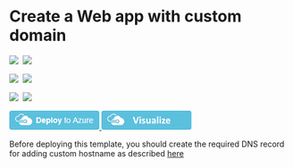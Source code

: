 # Create a Web app with custom domain

<IMG SRC="https://azurequickstartsservice.blob.core.windows.net/badges/201-web-app-custom-domain/PublicLastTestDate.svg" />&nbsp;
<IMG SRC="https://azurequickstartsservice.blob.core.windows.net/badges/201-web-app-custom-domain/PublicDeployment.svg" />&nbsp;

<IMG SRC="https://azurequickstartsservice.blob.core.windows.net/badges/201-web-app-custom-domain/FairfaxLastTestDate.svg" />&nbsp;
<IMG SRC="https://azurequickstartsservice.blob.core.windows.net/badges/201-web-app-custom-domain/FairfaxDeployment.svg" />&nbsp;

<IMG SRC="https://azurequickstartsservice.blob.core.windows.net/badges/201-web-app-custom-domain/BestPracticeResult.svg" />&nbsp;
<IMG SRC="https://azurequickstartsservice.blob.core.windows.net/badges/201-web-app-custom-domain/CredScanResult.svg" />&nbsp;

<a href="https://portal.azure.com/#create/Microsoft.Template/uri/https%3A%2F%2Fraw.githubusercontent.com%2Fazure%2Fazure-quickstart-templates%2Fmaster%2F201-web-app-custom-domain%2Fazuredeploy.json" target="_blank">
    <img src="https://raw.githubusercontent.com/Azure/azure-quickstart-templates/master/1-CONTRIBUTION-GUIDE/images/deploytoazure.png"/>
</a>
<a href="http://armviz.io/#/?load=https%3A%2F%2Fraw.githubusercontent.com%2FAzure%2Fazure-quickstart-templates%2Fmaster%2F201-web-app-custom-domain%2Fazuredeploy.json" target="_blank">
    <img src="https://raw.githubusercontent.com/Azure/azure-quickstart-templates/master/1-CONTRIBUTION-GUIDE/images/visualizebutton.png"/>
</a>

<P>
Before deploying this template, you should create the required DNS record for adding custom hostname as described <a href="https://docs.microsoft.com/en-us/azure/app-service-web/web-sites-custom-domain-name">here</a>
</P>

